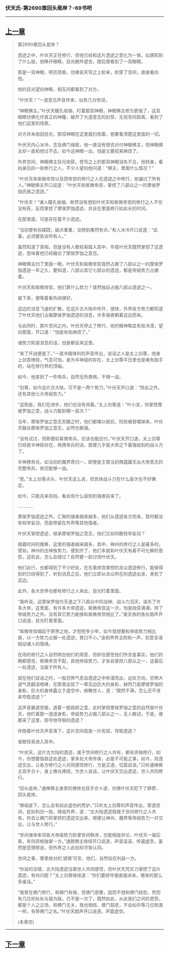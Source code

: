### 伏天氏-第2690章回头是岸？-69书吧

--------
[上一章](./d7ab6b24304386658379dd2a5ac0c65c.md)
--------


>
>
>
>第2690章回头是岸？
>
>遗迹之中，叶伏天正在修行，但他已经和这片遗迹之意化为一体，似感知到了什么般，他睁开眼睛，目光朝外望去，随后便看到了一双眼睛。
>
>那是一双神眼，明亮至极，仿佛自天穹之上射来，刺穿了空间，直接看向他。
>
>他的目光望向神眼，相互间都看到了对方。
>
>“叶伏天！”一道意志声音传来，似有几分惊讶。
>
>“神眼佛主。”叶伏天瞳孔收缩，盯着那双神眼，神眼佛主修为更强了，这双眼睛仿佛化作真正的神瞳，破开了大道意志的封禁，无视空间距离，看到了他们这里的场景。
>
>对方并未收回目光，那双神眼在这里面扫视着，想要看清楚这里面的一切。
>
>叶伏天内心冰冷，念及佛门缘故，他一直没有想去对付神眼佛主，但神眼佛主却一直和他过不去，如今这神眼一出，怕是又要招来麻烦了。
>
>外界空间，神眼佛主目光收获，苍穹之上的那双神眼消失不见，他转身，看向身后的一些修行之人，不少人望向他问道：“佛主，里面什么情况？”
>
>“叶伏天率紫微帝宫以及西帝宫的修行之人在遗迹之中修行，他骗过了所有人。”神眼佛主开口说道：“叶伏天和紫微帝宫，掌控了八部众之一的摩侯罗伽氏族之遗迹。”
>
>“叶伏天！”诸人瞳孔收缩，断然没有想到叶伏天和紫微帝宫的修行之人不仅没有死，反而掌控了摩侯罗伽遗迹，并且在里面修行如此长的时间。
>
>在那里面，可是存在着不少遗迹。
>
>“当初便有些蹊跷，疑点重重，没想到果然有诈。”有人冰冷开口说道：“此事，必须要告诉所有人。”
>
>虽然知道了真相，但是没有人敢轻易踏入其中，毕竟叶伏天既然掌控了这遗迹，意味着他已经融合了摩侯罗伽之意志。
>
>神眼佛主扫了里面一眼，叶伏天和紫微帝宫竟然占据了八部众之一的摩侯罗伽遗迹一年之久，要知道，八部众其它七部众的遗迹，都是帝级势力占据着。
>
>叶伏天和紫微帝宫，他们算什么势力？竟然独自占据八部众遗迹之一。
>
>接下来，便等着看热闹便好。
>
>这边的消息飞速的扩散，在这片古大陆中传开，很快，外界各方势力都知道了叶伏天他们占据摩侯罗伽遗迹的消息，许多强者朝着这边而来。
>
>与此同时，那片空间之内，叶伏天停止了修行，他的眼神略显有些冷漠，望向那面，开口道：“怕是有些麻烦了。”
>
>诸势力知道消息的话，怕是都会来这里。
>
>“来了开战便是了。”一道冷傲锋利的声音传出，说话之人是太上剑尊，他身上剑意缭绕，气息可怕，身为半神级的存在，太上剑尊平日里也是难有敌手的，站在修行界的顶端。
>
>如今，他拿到了一件帝兵，自然无所畏惧，不惧一战。
>
>“剑尊，如今这片古大陆，可不是一两个势力。”叶伏天开口道：“除此之外，还有其他七大帝级势力。”
>
>“这倒是，我们在进步，他们也没有闲着。”太上剑尊道：“叶小友，你掌控摩侯罗伽之意，战斗力能到哪一层次？”
>
>当年，摩侯罗伽之意志苏醒之时，他们都难以抵抗，险些被吞噬掉来，叶伏天融合摩侯罗伽之意志，必然也极强。
>
>“没有试过，但即便前辈携帝兵，应该也能应付。”叶伏天开口道，太上剑尊已经是半神级存在，再携帝兵的话，那便几乎是大帝之下最强级别的战斗力了。
>
>半神携帝兵，如当初的魔界燕归一，即便是王霄当初携蕴藏天焱大帝意志的完整帝兵，依旧能够一战。
>
>“恩。”太上剑尊点头，叶伏天这么说，但具体战斗力在什么层次也不好确定。
>
>如今，只能兵来将挡，看会有什么级别的强者前来了。
>
>…………
>
>摩侯罗伽遗迹之外，汇聚的强者越来越多，他们从遗迹各方而来，暂时都没有轻举妄动，而是停留在外界等其他强者。
>
>叶伏天掌控遗迹，继承摩侯罗伽之意志，他们又如何敢轻举妄动？
>
>随着时间的推移，这里的强者越来越多，其中，神州的修行之人是最多的，譬如，神州的古神族势力，便到齐了，他们本就和叶伏天有着不可化解的恩怨，这机会，怎么会错过？自然要一起讨伐叶伏天。
>
>他们此行，也都得到了不少好处，在东凰帝宫掌控的龙众遗迹修行，能够得到的已经得到了，听到消息之后，他们立即从龙众所在的遗迹出发，来到了这边。
>
>此外，各大世界也都有修行之人来此，目光盯着里面。
>
>“我听说，这摩侯罗伽为天道之下八部众中的战神，战斗力滔天，诛杀了许多大帝，这里面，有许多大帝遗迹，紫微帝宫这一次，怕是收获满满，除了帝级势力之外，没有其它势力能够和紫微帝宫相比了。”昊天族的族长朗声开口说道，目光盯着里面。
>
>“紫微帝宫崛起于原界之地，才短短多少年，如今竟想要和帝级势力相比肩，以一方势力占据一处遗迹，胃口不小。”金刚界界主附和一声，刻意言语挑动诸人的情绪。
>
>在场的修行之人自然明白他们的用意，但却也感觉他们所言是事实，他们的确都感觉，紫微帝宫不配，其他帝级势力，才各自掌控八部众之一，这最后一处遗迹，当属于所有人。
>
>就在他们说话之时，一股恐怖气息自遗迹之中弥漫而出，远处方向，恐怖大道气息翻滚咆哮，在那里出现了一尊无边巨大的身影，赫然乃是摩侯罗伽的身影，巨大的身体矗立于虚空中，俯瞰世人，道：“既然不满，怎么还不进来夺取遗迹？”
>
>这声音霸道至极，透着一股挑衅之意，此时掌控摩侯罗伽之意的自然是叶伏天，他盯着那一道道身影，帝级势力占据八部众之一，无人敢动，于是，便都来了这里，掠夺他夺取的遗迹？
>
>伴随着叶伏天声音落下，这片空间竟是一片死寂，夺取遗迹？
>
>谁敢轻易进入其中。
>
>“叶伏天，这片古大陆的遗迹，属于世间修行之人共有，都有资格修行，如今，你想要独吞这处遗迹，掌多处大帝传承，必是不可能之事，如今，将遗迹交出，让各方修行之人共同感悟修行，方是正道，切莫自误。”只听通禅佛主双手合十，身上佛光缭绕，为世人说话，让叶伏天交出遗迹，世人共同修行。
>
>“回头是岸。”通禅佛主身旁的佛修也双手合十道，仿佛叶伏天犯下了罪孽，回头是岸。
>
>“佛祖座下，怎么会有如此虚伪的秃驴。”只听太上剑尊的声音传出，穿透空间，犹如利剑一般，降临外界，道：“古大陆遗迹既属于世间修行之人共有，你去让佛门将掌控的遗迹交出来，顺便让神州、魔界等帝级势力一并交出，让与世人修行。”
>
>“世间诸帝率领各大帝级势力执掌世间秩序，岂能相提并论，叶伏天一届后辈，有何资格独掌一方。”通颤佛主继续开口说道，声音滚滚，传遍虚空，虽然是歪理邪说，但外界之人此刻却尽皆认同。
>
>世间之事，哪里绝对的‘道理’可言，他们，自然站在利益一方。
>
>“你说的没错，古大陆遗迹当属世人共同感悟，但叶伏天凭实力掌控了这片遗迹，有何问题？”太上剑尊继续道：“你们要掠夺便直接进来，哪来的那么多废话。”
>
>“我曾在佛门修行，和佛门有缘，受佛门恩惠，因而不想和佛门结怨，然而有几位却处处与我为敌，已不是一次了，既然如此，从此我们之间的恩怨，都是个人之立场，和佛门无关，我也相信，佛门慈悲，不会如尔等几位败类一样，有辱佛门之名。”叶伏天朗声开口说道，声震虚空。
>
>(本章完)
>
>

--------
[下一章](./328b011481ae03eae12b1681a3966d38.md)
--------
